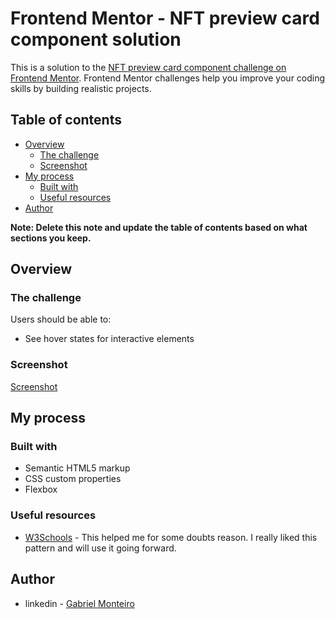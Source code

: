 # Frontend Mentor - NFT preview card component solution

  This is a solution to the [NFT preview card component challenge on Frontend Mentor](https://www.frontendmentor.io/challenges/nft-preview-card-component-SbdUL_w0U). Frontend Mentor challenges help you improve your coding skills by building realistic projects. 

## Table of contents

- [Overview](#overview)
  - [The challenge](#the-challenge)
  - [Screenshot](#screenshot)
- [My process](#my-process)
  - [Built with](#built-with)
  - [Useful resources](#useful-resources)
- [Author](#author)

**Note: Delete this note and update the table of contents based on what sections you keep.**

## Overview

### The challenge

Users should be able to:

- See hover states for interactive elements

### Screenshot

[Screenshot](https://imgur.com/a/nNrp0GJ)


## My process

### Built with

- Semantic HTML5 markup
- CSS custom properties
- Flexbox



### Useful resources

- [W3Schools](https://www.w3schools.com/) - This helped me for some doubts reason. I really liked this pattern and will use it going forward.


## Author

- linkedin - [Gabriel Monteiro](https://www.linkedin.com/in/monteirobiel/)
